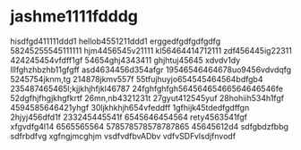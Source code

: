 # jashme1111fdddg
hisdfgd411111ddd1
hellob4551211ddd1
erggedfgdfgdfgdfg
58245255545111111
hjm4456545v21111
kl56464414712111
zdf456445ig22311
424245454vfdff1gf
54654ghj4343411
ghjhtuj45645 xdvdv1dy
lllfghzhbzhb11gfgff
asd4634456d354afgr
19546546464678uo9456vdvdqfg
5245754jknm,tg
214878jkmv557f
55tfujhuyjo654545464564bdfgb4
235487465465l;kjjkhjhfjkl46787
24fghfghfgh56456465466564646546fe
52dgfhjfhgjkhgfkrtf
26mn,nb4321231t
27gyut412545yuf
28hohiih534h1fgf
4594585646421yhgf
30ljkhkhjh654vfeddff
1gfhijk45tdedfgdffgn
2hjyj456dfd1f
233245445541f
6545646454564
rety4563541fgf
xfgvdfg4l14
6565565564
578578578578787865
45645612d4
sdfgbdzfbbg
sdfrbdfvg
xgfngjmcghjm
vsdfvdfbvADbv
vdfvSDFvlsdjfnvodf
